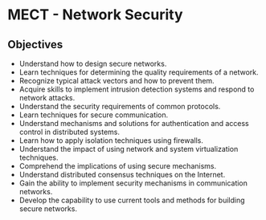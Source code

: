 # MECT - Network Security

## Objectives
- Understand how to design secure networks.
- Learn techniques for determining the quality requirements of a network.
- Recognize typical attack vectors and how to prevent them.
- Acquire skills to implement intrusion detection systems and respond to network attacks.
- Understand the security requirements of common protocols.
- Learn techniques for secure communication.
- Understand mechanisms and solutions for authentication and access control in distributed systems.
- Learn how to apply isolation techniques using firewalls.
- Understand the impact of using network and system virtualization techniques.
- Comprehend the implications of using secure mechanisms.
- Understand distributed consensus techniques on the Internet.
- Gain the ability to implement security mechanisms in communication networks.
- Develop the capability to use current tools and methods for building secure networks.
